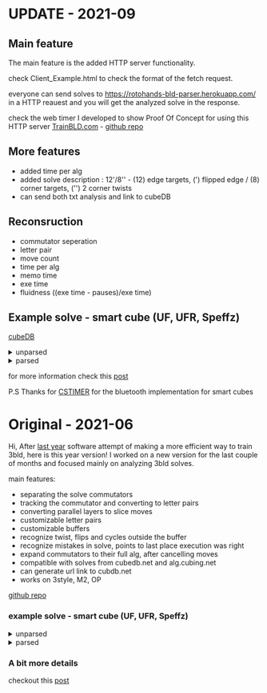 # UPDATE - 2021-09
## Main feature
The main feature is the added HTTP server functionality.

check Client_Example.html to check the format of the fetch request.

everyone can send solves to https://rotohands-bld-parser.herokuapp.com/ in a HTTP reauest and you will get the analyzed solve in the response.

check the web timer I developed to show Proof Of Concept for using this HTTP server
[TrainBLD.com](https://www.trainbld.com/) - [github repo](https://github.com/RotoHands/TrainBLD)

## More features
- added time per alg
- added solve description : 12'/8'' - (12) edge targets, (') flipped edge / (8) corner targets, ('') 2 corner twists
- can send both txt analysis and link to cubeDB

## Reconsruction
- commutator seperation
- letter pair
- move count
- time per alg
- memo time
- exe time
- fluidness ((exe time - pauses)/exe time)

## Example solve - smart cube (UF, UFR, Speffz)
[cubeDB](https://www.cubedb.net/?puzzle=3&title=14%2F9_35.97%25280.44%2C35.53%2529__51.51%25%0A9%2F27%2F2021%2C_01%3A35_PM&scramble=F2_L2_U_B2_U-_F2_U_L-_D-_B_R_F-_R_U-_F2_R-_B-_R_B_D-_R2_U_B_&time=35.53&alg=%2F%2Fedges%0AR-_U-_R2_S_R2_S-_U_R_%2F%2F_JA__8%2F8__1.74%0AU-_R_E-_R-_U_R_R-_R_E_R-_%2F%2F_BH__10%2F18__1.08%0AL_F_L-_E_L_F-_L-_E-_%2F%2F_PL__8%2F26__0.88%0AL_F-_E_R2_E-_R2_F_L-_%2F%2F_NU__8%2F34__1.23%0AS_L-_F-_L_S-_L-_F_L_%2F%2F_VG__8%2F42__1.89%0AU2_R-_E_R_U_R-_E-_R_U_%2F%2F_FD__9%2F51__0.75%0AL_F-_L-_S-_L_F_L-_S_%2F%2F_EB__8%2F59__1.48%0A%0A%2F%2Fcorners%0AU_R-_D_R_U-_R_D-_R-_U-_R_D_R-_U_R-_D-_R_%2F%2F_VB__16%2F75__1.39%0AF-_U_R-_D-_R_U2_R-_D_R_U_F_%2F%2F_LN__11%2F86__1.92%0AU-_R-_U-_R-_D-_R_U_R-_D_R2_U_%2F%2F_DR__11%2F97__1.52%0AR_U_R_U_R-_D2_U-_U_R_U-_R-_D2_U-_R-_%2F%2F_TX__14%2F111__2.11%0A%0A%2F%2Fparity%0AR2_D_R-_U2_R_D-_R-_U-_R-_F-_R_U_R-_U-_R-_F_R2_U-_R-_U-_%2F%2F_CB_CI__20%2F131__2.31%0A)
<details>
  <summary>unparsed</summary>

<p>
F2 L2 U B2 U' F2 U L' D' B R F' R U' F2 R' B' R B D' R2 U B  //scramble

R' U' R' R' F' B U U B' F U R U' R U' D B' U B B' B D' U R' 
L F L' U D' B L' B' D U' L F' D' U F' F' D U' R R F L' B F'
D' F' D B' F L' F L U U R' U D' F U F' D U' R U L F' L' B' 
F U F U' B F' U R' D R U' R D' R' U' R D R' U R' D' R F' U
R' D' R U U R' D R U F U' R' U' R' D' R U R' D R R U R U R
U R' D D U' U R U' R' D D U' R' R R D R' U U R D' R' U' R' 
F' R U R' U' R' F R R U' R' U'
</p>
</details>

<details>
  <summary>parsed</summary>

<p>
14/9 35.97(0.44,35.53)  51.51%

F2 L2 U B2 U' F2 U L' D' B R F' R U' F2 R' B' R B D' R2 U B //scramble

//edges
R' U' R2 S R2 S' U R // JA  8/8  1.74
  
U' R E' R' U R R' R E R' // BH  10/18  1.08
  
L F L' E L F' L' E' // PL  8/26  0.88
  
L F' E R2 E' R2 F L' // NU  8/34  1.23
  
S L' F' L S' L' F L // VG  8/42  1.89
  
U2 R' E R U R' E' R U // FD  9/51  0.75
  
L F' L' S' L F L' S // EB  8/59  1.48

//corners
U R' D R U' R D' R' U' R D R' U R' D' R // VB  16/75  1.39
  
F' U R' D' R U2 R' D R U F // LN  11/86  1.92
  
U' R' U' R' D' R U R' D R2 U // DR  11/97  1.52
  
R U R U R' D2 U' U R U' R' D2 U' R' // TX  14/111  2.11

//parity
R2 D R' U2 R D' R' U' R' F' R U R' U' R' F R2 U' R' U' // CB CI  20/131  2.31
 
</p>
</details>

for more information check this [post](https://www.speedsolving.com/threads/smart-cube-bld-analyzer.84773/)

P.S
Thanks for [CSTIMER](https://github.com/cs0x7f/cstimer/blob/fc627f0970d8982c758200430bb60d7554f984b0/src/js/bluetooth.js) for the bluetooth implementation for smart cubes



# Original - 2021-06
Hi,
After [last year](https://www.speedsolving.com/threads/3bld-dnf-analyzer-new-software-i-made.76945/) software attempt of making a more efficient way to train 3bld, here is this year version!
I worked on a new version for the last couple of months and focused mainly on analyzing 3bld solves.

main features:
- separating the solve commutators
- tracking the commutator and converting to letter pairs
- converting parallel layers to slice moves
- customizable letter pairs
- customizable buffers
- recognize twist, flips and cycles outside the buffer
- recognize mistakes in solve, points to last place execution was right  
- expand commutators to their full alg, after cancelling moves
- compatible with solves from cubedb.net and alg.cubing.net
- can generate url link to cubdb.net
- works on 3style, M2, OP

[github repo](https://github.com/RotoHands/3BLD_parser)
### example solve - smart cube (UF, UFR, Speffz)
<details>
  <summary>unparsed</summary>

<p>
R2 U' B2 F2 L2 U' R2 D F2 U2 B2 R' D' L' D F' D2 B2 D2 L2 //scramble

U' F' B U B U' F B' R B' R' U U' D R' U' D B B U D' R' U D' 
R U' R' U D' F U F' U' D R' F R F' B U' U' F B' R F' R U' U'
L D U' F' U' F U D' L' U' U D' F U' D R' U' R U D' F' D R F' 
L' F R' L D' L D L' D' L' D R L' F' L F R' L U' D' R' U U R'
D R U U R' D' R2 U D D R U R' D R U' R' D D R' U R' D' R U 
U R' D R U R R' D' R D R' D' R U U R' D R D' R' D R U U
</p>
</details>

<details>
  <summary>parsed</summary>

<p>
R2 U' B2 F2 L2 U' R2 D F2 U2 B2 R' D' L' D F' D2 B2 D2 L2 //scramble

//edges

U' S R B R' S' R B' R' U // SQ   10/10
 
U' D R' E' R R E R' U D' // UR   10/20
 
R U' R' E R U R' E' // JF   8/28
 
R' F R S R' R' S' R F' R // EO   10/38
 
U' U' L E' L' U' L E L' U' // PB   10/48
 
E R E' R' U' R E R' D y // TB   9/57
 
R F' L' F M' F' L F L' x' // KG   9/66
 
D' L' D M D' L D M' // HK   8/74


//corners

U' D' R' U U R' D R U U R' D' R2 U D // VN   15/89
 
D R U R' D R U' R' D D // LH   10/99
 
R' U R' D' R U U R' D R U R // OF   12/111
 
R' D' R D R' D' R U U R' D R D' R' D R U U // CA twist   18/129
 
</p>
</details>

### A bit more details
checkout this [post](https://www.speedsolving.com/threads/smart-cube-bld-analyzer.84773/)
